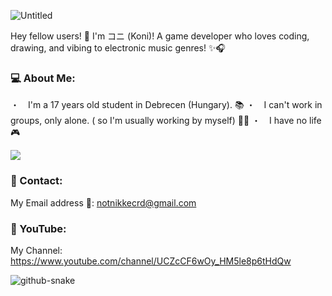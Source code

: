 ![Untitled](https://github.com/user-attachments/assets/521cb2ed-fcc0-4de3-aa9c-bd4a62e4b769)

Hey fellow users! 👋 I'm コニ (Koni)! A game developer who loves coding, drawing, and vibing to electronic music genres! ✨🎧
### 💻 About Me:
・　I'm a 17 years old student in Debrecen (Hungary). 📚
・　I can't work in groups, only alone. ( so I'm usually working by myself) 🤦‍♂️
・　I have no life 🎮

![](https://komarev.com/ghpvc/?username=nikkeisadev&color=grey&style=for-the-badge)
### 💬 Contact:
My Email address 📧: notnikkecrd@gmail.com
### 🔴 YouTube:
My Channel: https://www.youtube.com/channel/UCZcCF6wOy_HM5le8p6tHdQw

![github-snake](https://github.com/nikkeisadev/nikkeisadev/assets/137056695/1cf3abe4-34c2-4c10-875b-a2de9d4b78f3)
